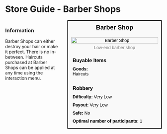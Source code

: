 # Store Guide - Barber Shops

<div style="display: flex; align-items: flex-start; gap: 10px;">
  
  <div style="flex: 1; margin-right: 10px;">
  
  ### Information
  Barber Shops can either destroy your hair or make it perfect. There is no in-between.
  Haircuts purchased at Barber Shops can be applied at any time using the interaction menu.

  </div>
  
  <div style="width: 300px; border: 2px solid black; font-family: Arial, sans-serif; background-color: #f9f9f9; color: black;">
    <div style="background-color: #f9f9f9; padding: 10px; font-size: 20px; font-weight: bold; text-align: center;">Barber Shop</div>
    <div style="text-align: center; padding: 10px;">
      <img src="image_url_here" alt="Barber Shop" style="width: 100%; height: auto;">
      <div style="font-size: 14px; margin-top: 5px; color: grey;">Low-end barber shop</div>
    </div>
    <div style="padding: 10px;">
      <div style="background-color: #f9f9f9; padding: 5px; font-size: 16px; font-weight: bold;">Buyable Items</div>
      <div style="padding: 5px;"><strong>Goods: </strong><br>Haircuts</div>
    </div>
    <div style="padding: 10px;">
      <div style="background-color: #f9f9f9; padding: 5px; font-size: 16px; font-weight: bold;">Robbery</div>
      <div style="padding: 5px;"><strong>Difficulty:</strong> Very Low</div>
      <div style="padding: 5px;"><strong>Payout:</strong> Very Low</div>
      <div style="padding: 5px;"><strong>Safe:</strong> No</div>
      <div style="padding: 5px;"><strong>Optimal number of participants:</strong> 1</div>
    </div>
  </div>
  
</div>
